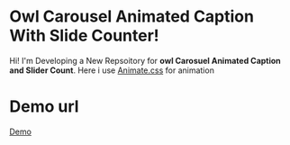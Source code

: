 # Owl Carousel Animated Caption With Slide Counter!

Hi! I'm Developing a New Repsoitory for  **owl Carosuel Animated Caption and Slider Count**. Here i use [Animate.css](https://daneden.github.io/animate.css/) for animation

# Demo url
[Demo](https://codepen.io/sharabindu/pen/ZEYXVJE)
